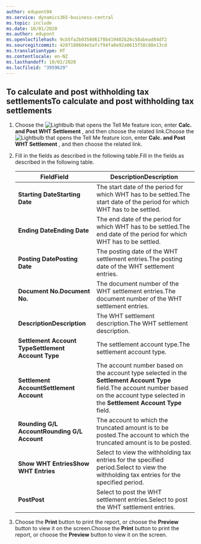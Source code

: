 ```yaml
---
author: edupont04
ms.service: dynamics365-business-central
ms.topic: include
ms.date: 10/01/2020
ms.author: edupont
ms.openlocfilehash: 9cb5fa2b0358d6170b419482b26c58abead84df2
ms.sourcegitcommit: 428f180604e5afcf94fa0e92a0615f58c88e13cd
ms.translationtype: HT
ms.contentlocale: en-NZ
ms.lasthandoff: 10/02/2020
ms.locfileid: "3959629"
---
```

## <a name="to-calculate-and-post-withholding-tax-settlements"></a><span data-ttu-id="bc94a-101">To calculate and post withholding tax settlements</span><span class="sxs-lookup"><span data-stu-id="bc94a-101">To calculate and post withholding tax settlements</span></span>  

1.  <span data-ttu-id="bc94a-102">Choose the ![Lightbulb that opens the Tell Me feature](../../../media/ui-search/search_small.png "Tell me what you want to do") icon, enter **Calc. and Post WHT Settlement** , and then choose the related link.</span><span class="sxs-lookup"><span data-stu-id="bc94a-102">Choose the ![Lightbulb that opens the Tell Me feature](../../../media/ui-search/search_small.png "Tell me what you want to do") icon, enter **Calc. and Post WHT Settlement** , and then choose the related link.</span></span>  
2.  <span data-ttu-id="bc94a-103">Fill in the fields as described in the following table.</span><span class="sxs-lookup"><span data-stu-id="bc94a-103">Fill in the fields as described in the following table.</span></span>  

    |<span data-ttu-id="bc94a-104">Field</span><span class="sxs-lookup"><span data-stu-id="bc94a-104">Field</span></span>|<span data-ttu-id="bc94a-105">Description</span><span class="sxs-lookup"><span data-stu-id="bc94a-105">Description</span></span>|  
    |---------------------------------|---------------------------------------|  
    |<span data-ttu-id="bc94a-106">**Starting Date**</span><span class="sxs-lookup"><span data-stu-id="bc94a-106">**Starting Date**</span></span>|<span data-ttu-id="bc94a-107">The start date of the period for which WHT has to be settled.</span><span class="sxs-lookup"><span data-stu-id="bc94a-107">The start date of the period for which WHT has to be settled.</span></span>|  
    |<span data-ttu-id="bc94a-108">**Ending Date**</span><span class="sxs-lookup"><span data-stu-id="bc94a-108">**Ending Date**</span></span>|<span data-ttu-id="bc94a-109">The end date of the period for which WHT has to be settled.</span><span class="sxs-lookup"><span data-stu-id="bc94a-109">The end date of the period for which WHT has to be settled.</span></span>|  
    |<span data-ttu-id="bc94a-110">**Posting Date**</span><span class="sxs-lookup"><span data-stu-id="bc94a-110">**Posting Date**</span></span>|<span data-ttu-id="bc94a-111">The posting date of the WHT settlement entries.</span><span class="sxs-lookup"><span data-stu-id="bc94a-111">The posting date of the WHT settlement entries.</span></span>|  
    |<span data-ttu-id="bc94a-112">**Document No.**</span><span class="sxs-lookup"><span data-stu-id="bc94a-112">**Document No.**</span></span>|<span data-ttu-id="bc94a-113">The document number of the WHT settlement entries.</span><span class="sxs-lookup"><span data-stu-id="bc94a-113">The document number of the WHT settlement entries.</span></span>|  
    |<span data-ttu-id="bc94a-114">**Description**</span><span class="sxs-lookup"><span data-stu-id="bc94a-114">**Description**</span></span>|<span data-ttu-id="bc94a-115">The WHT settlement description.</span><span class="sxs-lookup"><span data-stu-id="bc94a-115">The WHT settlement description.</span></span>|  
    |<span data-ttu-id="bc94a-116">**Settlement Account Type**</span><span class="sxs-lookup"><span data-stu-id="bc94a-116">**Settlement Account Type**</span></span>|<span data-ttu-id="bc94a-117">The settlement account type.</span><span class="sxs-lookup"><span data-stu-id="bc94a-117">The settlement account type.</span></span>|  
    |<span data-ttu-id="bc94a-118">**Settlement Account**</span><span class="sxs-lookup"><span data-stu-id="bc94a-118">**Settlement Account**</span></span>|<span data-ttu-id="bc94a-119">The account number based on the account type selected in the **Settlement Account Type** field.</span><span class="sxs-lookup"><span data-stu-id="bc94a-119">The account number based on the account type selected in the **Settlement Account Type** field.</span></span>|  
    |<span data-ttu-id="bc94a-120">**Rounding G/L Account**</span><span class="sxs-lookup"><span data-stu-id="bc94a-120">**Rounding G/L Account**</span></span>|<span data-ttu-id="bc94a-121">The account to which the truncated amount is to be posted.</span><span class="sxs-lookup"><span data-stu-id="bc94a-121">The account to which the truncated amount is to be posted.</span></span>|  
    |<span data-ttu-id="bc94a-122">**Show WHT Entries**</span><span class="sxs-lookup"><span data-stu-id="bc94a-122">**Show WHT Entries**</span></span>|<span data-ttu-id="bc94a-123">Select to view the withholding tax entries for the specified period.</span><span class="sxs-lookup"><span data-stu-id="bc94a-123">Select to view the withholding tax entries for the specified period.</span></span>|  
    |<span data-ttu-id="bc94a-124">**Post**</span><span class="sxs-lookup"><span data-stu-id="bc94a-124">**Post**</span></span>|<span data-ttu-id="bc94a-125">Select to post the WHT settlement entries.</span><span class="sxs-lookup"><span data-stu-id="bc94a-125">Select to post the WHT settlement entries.</span></span>|  

3.  <span data-ttu-id="bc94a-126">Choose the **Print** button to print the report, or choose the **Preview** button to view it on the screen.</span><span class="sxs-lookup"><span data-stu-id="bc94a-126">Choose the **Print** button to print the report, or choose the **Preview** button to view it on the screen.</span></span>  
